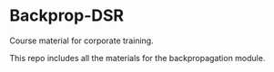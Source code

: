 # Backprop-DSR

Course material for corporate training.


This repo includes all the materials for the backpropagation module. 

